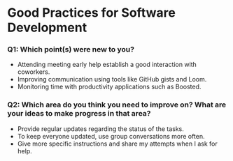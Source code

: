 # Good Practices for Software Development

### Q1: Which point(s) were new to you?

- Attending meeting early help establish a good interaction with coworkers.
- Improving communication using tools like GitHub gists and Loom.
- Monitoring time with productivity applications such as Boosted.

### Q2: Which area do you think you need to improve on? What are your ideas to make progress in that area?

- Provide regular updates regarding the status of the tasks.
- To keep everyone updated, use group conversations more often.
- Give more specific instructions and share my attempts when I ask for help.